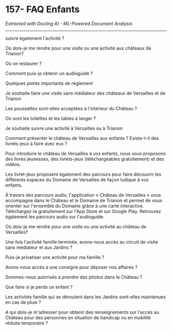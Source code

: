 # 157- FAQ Enfants

*Extracted with Docling AI - ML-Powered Document Analysis*

---

suivre également l'activité ?

Où dois-je me rendre pour une visite ou une activité aux châteaux de Trianon?

Où se restaurer ?

Comment puis-je obtenir un audioguide ?

Quelques points importants de règlement

Je souhaite faire une visite sans médiateur des châteaux de Versailles et de Trianon

Les poussettes sont-elles acceptées à l'intérieur du Château ?

Où sont les toilettes et les tables à langer ?

Je souhaite suivre une activité à Versailles ou à Trianon

Comment présenter le château de Versailles aux enfants ? Existe-t-il des livrets-jeux à faire avec eux ?

Pour introduire le château de Versailles à vos enfants, nous vous proposons des livres jeunesses, des livrets-jeux (téléchargeables gratuitement) et des vidéos.

Les livret-jeux proposent également des parcours pour faire découvrir les différents espaces du Domaine de Versailles de façon ludique à vos enfants.

À travers des parcours audio, l'application « Château de Versailles » vous accompagne dans le Château et le Domaine de Trianon et permet de vous orienter sur l'ensemble du Domaine grâce à une carte interactive. Téléchargez-la gratuitement sur l'App Store et sur Google Play. Retrouvez également les parcours audio sur l'audioguide.

Où dois-je me rendre pour une visite ou une activité au château de Versailles?

Une fois l'activité famille terminée, avons-nous accès au circuit de visite sans médiateur et aux Jardins ?

Puis-je privatiser une activité pour ma famille ?

Avons-nous accès à une consigne pour déposer nos affaires ?

Sommes-nous autorisés à prendre des photos dans le Château ?

Que faire si je perds un enfant ?

Les activités famille qui se déroulent dans les Jardins sont-elles maintenues en cas de pluie ?

A qui dois-je m'adresser pour obtenir des renseignements sur l'accès au Château pour des personnes en situation de handicap ou en mobilité réduite temporaire ?